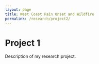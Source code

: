 ```yaml
---
layout: page
title: West Coast Rain Onset and Wildfire
permalink: /research/project2/
---
```


# Project 1
Description of my research project.
